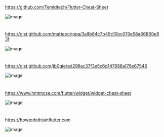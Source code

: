 https://github.com/Temidtech/Flutter-Cheat-Sheet

![image](https://user-images.githubusercontent.com/18756975/187027639-83e225fe-b447-4cf5-baa5-fc236c5157b2.png)

#

https://gist.github.com/matteocrippa/3a8b84c7b49c10bc070e58a66860e83f

![image](https://user-images.githubusercontent.com/18756975/187027657-c78c928e-e004-4d26-bb8c-dc65cb0a8b6f.png)

# 

https://gist.github.com/jb0gie/ed298ac37f3e5c6d147688a176e67546

![image](https://user-images.githubusercontent.com/18756975/187027703-f121a579-7ca5-4672-9b91-3ebcd751d30d.png)


#

https://www.hmtmcse.com/flutter/widget/widget-cheat-sheet

![image](https://user-images.githubusercontent.com/18756975/187027766-fa642f87-d104-4007-aa89-c5af031fe81e.png)

#

https://howtodothisinflutter.com

![image](https://user-images.githubusercontent.com/18756975/187027738-31608bc5-3c76-48df-a35c-7fa6d7adfef6.png)
